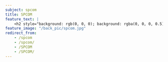 ```yaml
---
subject: spcom
title: SPCOM
feature_text: |
    <h2 style="background: rgb(0, 0, 0); background: rgba(0, 0, 0, 0.5); color: #f1f1f1; padding: 10px;">SPCOM</h2>
feature_image: "/back_pic/spcom.jpg"
redirect_from:
    - /spcom
    - /spcom/
    - /SPCOM
    - /SPCOM/
---
```

